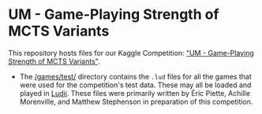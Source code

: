 # UM - Game-Playing Strength of MCTS Variants

This repository hosts files for our Kaggle Competition: ["UM - Game-Playing Strength of MCTS Variants"](https://www.kaggle.com/competitions/um-game-playing-strength-of-mcts-variants).

- The [/games/test/](/games/test) directory contains the `.lud` files for all the games that were used for the competition's test data. These may all be loaded and played in [Ludii](https://ludii.games/). These files were primarily written by Éric Piette, Achille Morenville, and Matthew Stephenson in preparation of this competition.

